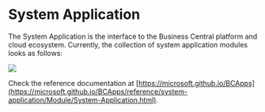 # System Application

The System Application is the interface to the Business Central platform and cloud ecosystem. Currently, the collection of system application modules looks as follows:

<img src="https://cloudblogs.microsoft.com/dynamics365/wp-content/uploads/sites/4/2019/08/image025.png">

Check the reference documentation at [https://microsoft.github.io/BCApps](https://microsoft.github.io/BCApps/reference/system-application/Module/System-Application.html).
